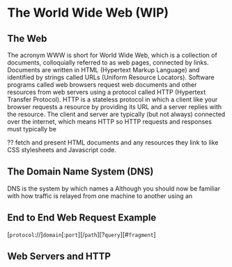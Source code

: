 # The World Wide Web (WIP)




## The Web

The acronym WWW is short for World Wide Web, which is a collection of documents, colloquially referred to as web pages, connected by links. Documents are written in HTML (Hypertext Markup Language) and identified by strings called URLs (Uniform Resource Locators). Software programs called web browsers request web documents and other resources from web servers using a protocol called HTTP (Hypertext Transfer Protocol). HTTP is a stateless protocol in which a client like your browser requests a resource by providing its URL and a server replies with the resource. The client and server are typically (but not always) connected over the internet, which means  HTTP so HTTP requests and responses must typically be 

?? fetch and present HTML documents and any resources they link to like CSS stylesheets and Javascript code. 

## The Domain Name System (DNS)

DNS is the system by which names a
Although you should now be familiar with how traffic is relayed from one machine to another using an 

## End to End Web Request Example

[`protocol`://]`domain`[:`port`][/`path`][?`query`][#`fragment`]

## Web Servers and HTTP